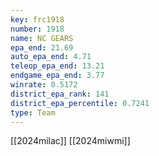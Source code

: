 ```yaml
---
key: frc1918
number: 1918
name: NC GEARS
epa_end: 21.69
auto_epa_end: 4.71
teleop_epa_end: 13.21
endgame_epa_end: 3.77
winrate: 0.5172
district_epa_rank: 141
district_epa_percentile: 0.7241
type: Team
---
```

[[2024milac]]
[[2024miwmi]]
